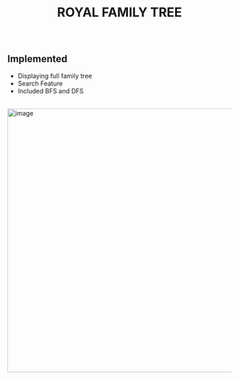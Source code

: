 
# <p align="center">ROYAL FAMILY TREE</p>

<br>

## Implemented 
- Displaying full family tree
- Search Feature
- Included BFS and DFS

<br>

<img width="1872" height="592" alt="image" src="https://github.com/user-attachments/assets/6fb79716-fcf0-4416-a4c7-efaf0de23cac" />
